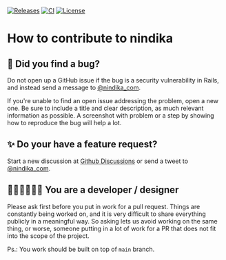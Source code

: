 [![Releases](https://img.shields.io/github/v/release/stephannv/nindika)](https://github.com/stephannv/nindika/releases)
[![CI](https://github.com/stephannv/nindika/actions/workflows/ci.yml/badge.svg?branch=main)](https://github.com/stephannv/nindika/actions/workflows/ci.yml?query=branch%3Amain++)
[![License](https://img.shields.io/github/license/stephannv/nindika)](https://github.com/stephannv/nindika/blob/main/LICENSE.txt)

# How to contribute to nindika

## 🐞 Did you find a bug?

Do not open up a GitHub issue if the bug is a security vulnerability in Rails, and instead send a message to [@nindika_com](https://twitter.com/nindika_com).

If you're unable to find an open issue addressing the problem, open a new one. Be sure to include a title and clear description, as much relevant information as possible. A screenshot with problem or a step by showing how to reproduce the bug will help a lot.

## ✨ Do your have a feature request?

Start a new discussion at [Github Discussions](https://github.com/stephannv/nindika/discussions/new) or send a tweet to [@nindika_com](https://twitter.com/nindika_com).

## 👩🏾‍💻👨🏻‍💻 You are a developer / designer
Please ask first before you put in work for a pull request. Things are constantly being worked on, and it is very difficult to share everything publicly in a meaningful way. So asking lets us avoid working on the same thing, or worse, someone putting in a lot of work for a PR that does not fit into the scope of the project.

Ps.: You work should be built on top of `main` branch.

